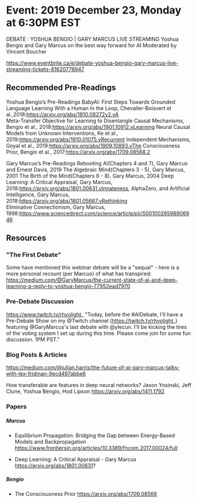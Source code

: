 # Event: 2019 December 23, Monday at 6:30PM EST 
DEBATE : YOSHUA BENGIO | GARY MARCUS 
LIVE STREAMING 
Yoshua Bengio and Gary Marcus on the best way forward for AI Moderated by Vincent Boucher

https://www.eventbrite.ca/e/debate-yoshua-bengio-gary-marcus-live-streaming-tickets-81620778947

## Recommended Pre-Readings

Yoshua Bengio’s Pre-Readings
BabyAI: First Steps Towards Grounded Language Learning With a Human In the Loop, Chevalier-Boisvert et al.,2018:https://arxiv.org/abs/1810.08272v2.vA  
Meta-Transfer   Objective   for   Learning   to   Disentangle   Causal   Mechanisms,  Bengio et al.,  2019:https://arxiv.org/abs/1901.10912.vLearning 
Neural Causal Models from Unknown Interventions, Ke et al., 2019:https://arxiv.org/abs/1910.01075.vRecurrent 
Independent Mechanisms, Goyal et al., 2019:https://arxiv.org/abs/1909.10893.vThe 
Consciousness Prior, Bengio et al., 2017:https://arxiv.org/abs/1709.08568.2  

Gary Marcus’s Pre-Readings
Rebooting AI(Chapters 4 and 7), Gary Marcus and Ernest Davis, 2019
The Algebraic Mind(Chapters 3 - 5), Gary Marcus, 2001
The Birth of the Mind(Chapters 6 - 8), Gary Marcus, 2004
Deep Learning: A Critical Appraisal, Gary Marcus, 2018:https://arxiv.org/abs/1801.00631.vInnateness, 
AlphaZero, and Artificial Intelligence, Gary Marcus, 2018:https://arxiv.org/abs/1801.05667.vRethinking  
Eliminative  Connectionism, Gary Marcus, 1998:https://www.sciencedirect.com/science/article/pii/S0010028598906946


## Resources


### "The First Debate"
Some have mentioned this webinar debate will be a "sequal" - here is a more personal recount (per Marcus) of what has transpired:  https://medium.com/@GaryMarcus/the-current-state-of-ai-and-deep-learning-a-reply-to-yoshua-bengio-77952ead7970

### Pre-Debate Discussion
https://www.twitch.tv/rhyolight_
"Today, before the #AIDebate, I'll have a Pre-Debate Show on my @Twitch channel (https://twitch.tv/rhyolight_) featuring  @GaryMarcus's last debate with @ylecun. I'll be kicking the tires of the voting system I set up during this time. Please come join for some fun discussion. 1PM PST."

### Blog Posts & Articles
https://medium.com/@julian.harris/the-future-of-ai-gary-marcus-talks-with-lex-fridman-9ecd497abbe6 

How transferable are features in deep neural networks?
Jason Yosinski, Jeff Clune, Yoshua Bengio, Hod Lipson
https://arxiv.org/abs/1411.1792

### Papers
##### Marcus
* Equilibrium Propagation: Bridging the Gap between Energy-Based Models and Backpropagation https://www.frontiersin.org/articles/10.3389/fncom.2017.00024/full

* Deep Learning: A Critical Appraisal - Gary Marcus https://arxiv.org/abs/1801.00631?
##### Bengio
* The Consciousness Prior https://arxiv.org/abs/1709.08568
